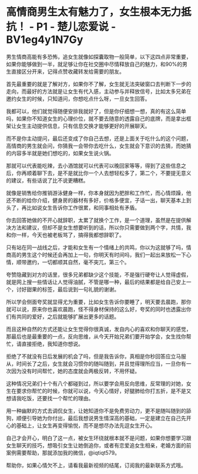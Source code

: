 # 高情商男生太有魅力了，女生根本无力抵抗！ - P1 - 楚儿恋爱说 - BV1eg4y1N7Gy

男生情商高能有多恐怖，追女生就像如探囊取物一般简单，以下这四点非常重要，如果你能够做到一半，就足够让你在社交圈中尽情释放自己的魅力，和90%的男生直接区分开来，记得点赞收藏转发给需要的朋友。

首先最重要的就是了解对方，如果你不了解，女生就无法突破窗口去判断下一步的走向，而最好的方法就是让女生有代入感，主动参与并释放信号，比如太多兄弟在邀约女生的时候，只知道问，你想吃点什么呀，一旦女生回答。

我都可以，他们就觉得随便安排我就好了，但是你仔细想一想，真的有这么简单吗，如果你不知道女生的心理价位，就不要去随意的透露自己的底牌，而是拿出框架让女生主动提供信息，只有信息交换才能够更好的开展聊天。

而不是你主动提问，最后还变成了你自己去想，还是上面关于吃什么的这个问题，高情商的男生就会问，你猜我一会带你去吃什么，女生就会下意识的去猜，而她猜的内容多半就是她们想吃的，如果女生说火锅。

那就可以代表能吃辣，去小酒馆就可以代表可以晚回家等等，得到了这些信息之后，你再顺着聊下去，是不是就比你一个人去想轻松多了，第二个，不要提无意义的建议，有些话说了比不说更糟糕。

就像是销售给你推销游泳健身一样，你本身就因为肥胖和工作忙，而心情烦躁，他还不断的给你介绍，健身房的器材有多好，价格多便宜，子话一出，聊天基本上到头了，再比如说女生告诉你工作很累，和同事相处有矛盾。

你去回答她做的不开心就辞职，太累了就换个工作，是一个道理，虽然是在提供解决方法和建议，但却不是女生想要听到的话，所以你只需要做到两个字，共情，我和你一样，今天也被老板骂了，搞得我都想辞职了。

只有站在同一战线之后，才能和女生有一个情绪上的共鸣，你以为这就够了吗，情商高的男生这个时候还会再加上一句，你明天有时间吗，我们一起出来放松一下心情，顺带邀约，一切都顺其自然，毫不突兀，第三个。

夸赞隐藏到对方的话里，很多兄弟都缺少这个技能，不是强行硬夸让人觉得虚假，就是网上搜一些情话让人觉得油腻，不管是哪一种，最后的结果都是给自己安上一个，讨好甜果的标签，最后说到一句礼貌的谢谢。

所以学会侧面夸奖就显得尤为重要，比如女生告诉你要睡了，明天要去晨跑，那你就可以说，原来你也喜欢晨跑，怪不得身材保持的这么好，夸奖的同时也透露出你们有共同的爱好，之后就能够扩展出更多的话题。

而且这种自然的方式还能让女生觉得你很真诚，发自内心的喜欢和你聊天的感觉，那最后也是最重要的一点，反向思维，从今天开始兄弟们要开始学会，女生找你帮忙，请直接拒绝，我知道你想说。

拒绝了不就没有日后发展的机会了吗，但是我告诉你，真相是你秒回答应立马服从，时间长了之后，女生就会习惯你的随叫随到，并且觉得理所应当，一旦你有一次因为没有时间帮忙，她的态度就会两极反转，不用怀疑。

这种情况兄弟们十个有八个都碰到过，所以要学会用反向思维，反常理的对她，女生在要求你帮忙的时候，你就可以说，今天心情好，好腿肺给你打五折，是不是又想请我吃饭，还要找一个帮忙的理由。

用一种幽默的方式去调侃女生，让她知道你不是免费劳动力，更不是随叫随到的舔狗，顺便引导她为你付出，最后我想说男生情深高的基础，一定是建立在自己先开心的基础上，让女生再变得愉悦，而不是想尽办法先逗女生开心。

自己才会开心，明白了这一点，被女生环绕就根本就不是问题，如果你想要学习跟女生聊天的技巧，想吸引女生让她倒追你，或者有恋爱追女生相亲，老婚方面的前案例需要帮助，那就添加我的微信，@iqtiqt579。

帮助你，如果心情欠不上，请看我最新视频的结尾，订阅我的最新联系方式哦。